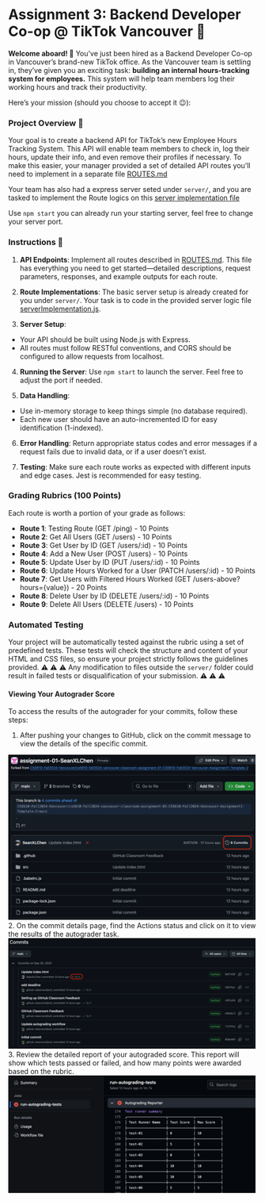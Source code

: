 # Assignment 3: Backend Developer Co-op @ TikTok Vancouver 🌟

**Welcome aboard! 🎉** You’ve just been hired as a Backend Developer Co-op in Vancouver’s brand-new TikTok office. As the Vancouver team is settling in, they’ve given you an exciting task: **building an internal hours-tracking system for employees.** This system will help team members log their working hours and track their productivity.

Here’s your mission (should you choose to accept it 😉):

### Project Overview 🚀

Your goal is to create a backend API for TikTok’s new Employee Hours Tracking System. This API will enable team members to check in, log their hours, update their info, and even remove their profiles if necessary. To make this easier, your manager provided a set of detailed API routes you’ll need to implement in a separate file [ROUTES.md](./ROUTES.md)

Your team has also had a express server seted under `server/`, and you are tasked to implement the Route logics on this [server implementation file](./server/serverImplementation.js) 

Use `npm start` you can already run your starting server, feel free to change your server port.

### Instructions 📜

1. **API Endpoints**: 
Implement all routes described in [ROUTES.md](./ROUTES.md). This file has everything you need to get started—detailed descriptions, request parameters, responses, and example outputs for each route.

2. **Route Implementations**: 
The basic server setup is already created for you under `server/`. Your task is to code in the provided server logic file [serverImplementation.js](./server/serverImplementation.js).

3. **Server Setup**:
- Your API should be built using Node.js with Express.
- All routes must follow RESTful conventions, and CORS should be configured to allow requests from localhost.

4. **Running the Server**: 
Use `npm start` to launch the server. Feel free to adjust the port if needed.

5. **Data Handling**:
- Use in-memory storage to keep things simple (no database required). 
- Each new user should have an auto-incremented ID for easy identification (1-indexed).

6. **Error Handling**: Return appropriate status codes and error messages if a request fails due to invalid data, or if a user doesn’t exist.

7. **Testing**: Make sure each route works as expected with different inputs and edge cases. Jest is recommended for easy testing.


### Grading Rubrics (100 Points)
Each route is worth a portion of your grade as follows:

- **Route 1**: Testing Route (GET /ping) - 10 Points
- **Route 2**: Get All Users (GET /users) - 10 Points
- **Route 3**: Get User by ID (GET /users/:id) - 10 Points
- **Route 4**: Add a New User (POST /users) - 10 Points
- **Route 5**: Update User by ID (PUT /users/:id) - 10 Points
- **Route 6**: Update Hours Worked for a User (PATCH /users/:id) - 10 Points
- **Route 7**: Get Users with Filtered Hours Worked (GET /users-above?hours={value}) - 20 Points
- **Route 8**: Delete User by ID (DELETE /users/:id) - 10 Points
- **Route 9**: Delete All Users (DELETE /users) - 10 Points



### Automated Testing

Your project will be automatically tested against the rubric using a set of predefined tests. These tests will check the structure and content of your HTML and CSS files, so ensure your project strictly follows the guidelines provided. :warning: :warning: :warning: Any modification to files outside the `server/` folder could result in failed tests or disqualification of your submission. :warning: :warning: :warning:

#### Viewing Your Autograder Score

To access the results of the autograder for your commits, follow these steps:

1. After pushing your changes to GitHub, click on the commit message to view the details of the specific commit.
  <img src="./resource/readme-img1.png" alt="drawing" width="500"/>
2. On the commit details page, find the Actions status and click on it to view the results of the autograder task.
  <img src="./resource/readme-img2.png" alt="drawing" width="500"/>
3. Review the detailed report of your autograded score. This report will show which tests passed or failed, and how many points were awarded based on the rubric.
  <img src="./resource/readme-img3.png" alt="drawing" width="500"/>